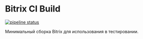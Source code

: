 # Bitrix CI Build

[![pipeline status](https://gitlab.com/sheerockoff/bitrix-ci/badges/master/pipeline.svg)](https://gitlab.com/sheerockoff/bitrix-ci/commits/master)

Минимальный сборка Bitrix для использования в тестировании.